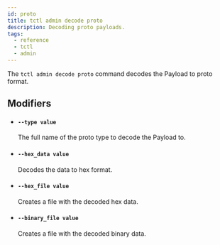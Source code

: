 ```yaml
---
id: proto
title: tctl admin decode proto
description: Decoding proto payloads.
tags:
  - reference
  - tctl
  - admin
---
```


The `tctl admin decode proto` command decodes the Payload to proto format.

## Modifiers

- #### `--type value`

    The full name of the proto type to decode the Payload to.

- #### `--hex_data value`

    Decodes the data to hex format.

- #### `--hex_file value`

    Creates a file with the decoded hex data.

- #### `--binary_file value`

    Creates a file with the decoded binary data.